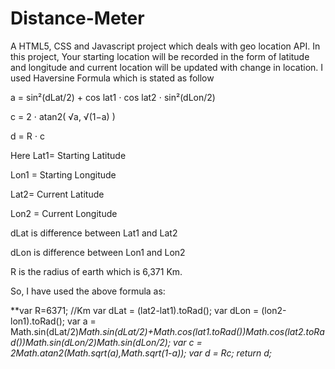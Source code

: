 # Distance-Meter
A HTML5, CSS and Javascript project which deals with geo location API. In this project, Your starting location will be recorded in the form of latitude and longitude and current location will be updated with change in location. 
I used Haversine Formula which is stated as follow

a = sin²(dLat/2) + cos lat1 ⋅ cos lat2 ⋅ sin²(dLon/2)

c = 2 ⋅ atan2( √a, √(1−a) )

d = R ⋅ c

Here Lat1= Starting Latitude

Lon1 = Starting Longitude

Lat2= Current Latitude

Lon2 = Current Longitude

dLat is difference between Lat1 and Lat2

dLon is difference between Lon1 and Lon2

R is the radius of earth which is 6,371 Km.

So, I have used the above formula as:

**var R=6371; //Km
var dLat = (lat2-lat1).toRad();
var dLon = (lon2-lon1).toRad();
var a = Math.sin(dLat/2)*Math.sin(dLat/2)+Math.cos(lat1.toRad())*Math.cos(lat2.toRad())*Math.sin(dLon/2)*Math.sin(dLon/2);
var c = 2*Math.atan2(Math.sqrt(a),Math.sqrt(1-a));
var d = R*c;
return d;**


